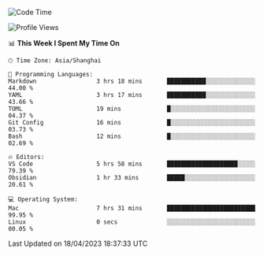 <!--START_SECTION:waka-->
![Code Time](http://img.shields.io/badge/Code%20Time-99%20hrs%2012%20mins-blue)

![Profile Views](http://img.shields.io/badge/Profile%20Views-85-blue)

📊 **This Week I Spent My Time On** 

```text
🕑︎ Time Zone: Asia/Shanghai

💬 Programming Languages: 
Markdown                 3 hrs 18 mins       ███████████░░░░░░░░░░░░░░   44.00 % 
YAML                     3 hrs 17 mins       ███████████░░░░░░░░░░░░░░   43.66 % 
TOML                     19 mins             █░░░░░░░░░░░░░░░░░░░░░░░░   04.37 % 
Git Config               16 mins             █░░░░░░░░░░░░░░░░░░░░░░░░   03.73 % 
Bash                     12 mins             █░░░░░░░░░░░░░░░░░░░░░░░░   02.69 % 

🔥 Editors: 
VS Code                  5 hrs 58 mins       ████████████████████░░░░░   79.39 % 
Obsidian                 1 hr 33 mins        █████░░░░░░░░░░░░░░░░░░░░   20.61 % 

💻 Operating System: 
Mac                      7 hrs 31 mins       █████████████████████████   99.95 % 
Linux                    0 secs              ░░░░░░░░░░░░░░░░░░░░░░░░░   00.05 % 
```


 Last Updated on 18/04/2023 18:37:33 UTC
<!--END_SECTION:waka-->
